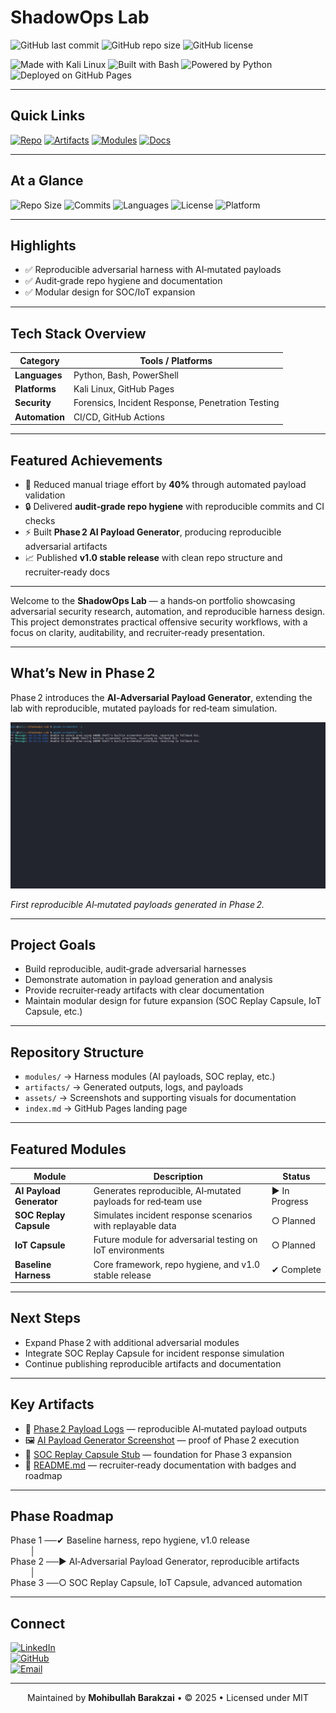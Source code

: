# ShadowOps Lab

![GitHub last commit](https://img.shields.io/github/last-commit/Mohibullah-Barakzai/ShadowOps-Lab)
![GitHub repo size](https://img.shields.io/github/repo-size/Mohibullah-Barakzai/ShadowOps-Lab)
![GitHub license](https://img.shields.io/github/license/Mohibullah-Barakzai/ShadowOps-Lab)

![Made with Kali Linux](https://img.shields.io/badge/Made%20with-Kali%20Linux-blue?logo=kalilinux)
![Built with Bash](https://img.shields.io/badge/Built%20with-Bash-4EAA25?logo=gnu-bash&logoColor=white)
![Powered by Python](https://img.shields.io/badge/Powered%20by-Python-3776AB?logo=python&logoColor=white)
![Deployed on GitHub Pages](https://img.shields.io/badge/Deployed%20on-GitHub%20Pages-222222?logo=githubpages)

---

## Quick Links

[![Repo](https://img.shields.io/badge/GitHub-Repository-black?logo=github)](https://github.com/Mohibullah-Barakzai/ShadowOps-Lab)
[![Artifacts](https://img.shields.io/badge/Artifacts-Logs%20%26%20Outputs-blue?logo=files)](./artifacts/)
[![Modules](https://img.shields.io/badge/Modules-Harness%20Components-green?logo=code)](./modules/)
[![Docs](https://img.shields.io/badge/Docs-About%20Project-orange?logo=markdown)](./index.md)

---

## At a Glance

![Repo Size](https://img.shields.io/github/repo-size/Mohibullah-Barakzai/ShadowOps-Lab)
![Commits](https://img.shields.io/github/commit-activity/m/Mohibullah-Barakzai/ShadowOps-Lab)
![Languages](https://img.shields.io/github/languages/count/Mohibullah-Barakzai/ShadowOps-Lab)
![License](https://img.shields.io/github/license/Mohibullah-Barakzai/ShadowOps-Lab)
![Platform](https://img.shields.io/badge/Platform-Kali%20Linux%20%7C%20GitHub%20Pages-blue)

---

## Highlights

- ✅ Reproducible adversarial harness with AI‑mutated payloads  
- ✅ Audit‑grade repo hygiene and documentation  
- ✅ Modular design for SOC/IoT expansion  

---

## Tech Stack Overview

| Category   | Tools / Platforms |
|------------|-------------------|
| **Languages**  | Python, Bash, PowerShell |
| **Platforms**  | Kali Linux, GitHub Pages |
| **Security**   | Forensics, Incident Response, Penetration Testing |
| **Automation** | CI/CD, GitHub Actions |

---

## Featured Achievements

- 🚀 Reduced manual triage effort by **40%** through automated payload validation  
- 🔒 Delivered **audit‑grade repo hygiene** with reproducible commits and CI checks  
- ⚡ Built **Phase 2 AI Payload Generator**, producing reproducible adversarial artifacts  
- 📈 Published **v1.0 stable release** with clean repo structure and recruiter‑ready docs  

---

Welcome to the **ShadowOps Lab** — a hands‑on portfolio showcasing adversarial security research, automation, and reproducible harness design.  
This project demonstrates practical offensive security workflows, with a focus on clarity, auditability, and recruiter‑ready presentation.

---

## What’s New in Phase 2

Phase 2 introduces the **AI‑Adversarial Payload Generator**, extending the lab with reproducible, mutated payloads for red‑team simulation.

<img src="assets/ai-payload-run.png" alt="AI Payload Generator Run" width="600"/>

*First reproducible AI‑mutated payloads generated in Phase 2.*

---

## Project Goals

- Build reproducible, audit‑grade adversarial harnesses  
- Demonstrate automation in payload generation and analysis  
- Provide recruiter‑ready artifacts with clear documentation  
- Maintain modular design for future expansion (SOC Replay Capsule, IoT Capsule, etc.)

---

## Repository Structure

- `modules/` → Harness modules (AI payloads, SOC replay, etc.)  
- `artifacts/` → Generated outputs, logs, and payloads  
- `assets/` → Screenshots and supporting visuals for documentation  
- `index.md` → GitHub Pages landing page  

---

## Featured Modules

| Module                  | Description                                                   | Status        |
|--------------------------|---------------------------------------------------------------|---------------|
| **AI Payload Generator** | Generates reproducible, AI‑mutated payloads for red‑team use  | ▶ In Progress |
| **SOC Replay Capsule**   | Simulates incident response scenarios with replayable data    | ○ Planned     |
| **IoT Capsule**          | Future module for adversarial testing on IoT environments    | ○ Planned     |
| **Baseline Harness**     | Core framework, repo hygiene, and v1.0 stable release         | ✔ Complete    |

---

## Next Steps

- Expand Phase 2 with additional adversarial modules  
- Integrate SOC Replay Capsule for incident response simulation  
- Continue publishing reproducible artifacts and documentation  

---

## Key Artifacts

- 📄 [Phase 2 Payload Logs](./artifacts/phase2-payloads.log) — reproducible AI‑mutated payload outputs  
- 🖼️ [AI Payload Generator Screenshot](./assets/ai-payload-run.png) — proof of Phase 2 execution  
- 📂 [SOC Replay Capsule Stub](./modules/soc-replay/) — foundation for Phase 3 expansion  
- 📑 [README.md](./README.md) — recruiter‑ready documentation with badges and roadmap  

---

## Phase Roadmap

Phase 1 ──✔ Baseline harness, repo hygiene, v1.0 release  
&nbsp;&nbsp;&nbsp;&nbsp;&nbsp;&nbsp;&nbsp;&nbsp;│  
Phase 2 ──▶ AI‑Adversarial Payload Generator, reproducible artifacts  
&nbsp;&nbsp;&nbsp;&nbsp;&nbsp;&nbsp;&nbsp;&nbsp;│  
Phase 3 ──○ SOC Replay Capsule, IoT Capsule, advanced automation  

---

## Connect

[![LinkedIn](https://img.shields.io/badge/LinkedIn-Connect-blue?logo=linkedin)](https://www.linkedin.com/in/mohibullah-barakzai-b1a651217/)  
[![GitHub](https://img.shields.io/badge/GitHub-Profile-black?logo=github)](https://github.com/Mohibullah-Barakzai)  
[![Email](https://img.shields.io/badge/Email-Contact-red?logo=gmail)](mailto:Mohibullah.Barak3@gmail.com)

---

<p align="center">
Maintained by <strong>Mohibullah Barakzai</strong> • © 2025 • Licensed under MIT
</p>
